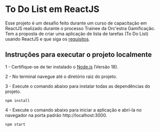 # To Do List em ReactJS
Esse projeto é um desafio feito durante um curso de capacitação em ReactJS realizado durante o processo Trainee da Orc'estra Gamificação. Tem a proposta de criar uma aplicação de lista de tarefas (To Do List) usando ReactJS e que siga os [requisitos](Requisitos.md).


## Instruções para executar o projeto localmente
1 - Certifique-se de ter instalado o [Node.js](https://nodejs.org/) (Versão 18).

2 - No terminal navegue até o diretório raiz do projeto.

3 - Execute o comando abaixo para instalar todas as dependências do projeto.
```
npm install
```

4 - Execute o comando abaixo para iniciar a aplicação e abri-la no navegador na porta padrão http://localhost:3000.
```
npm start
```